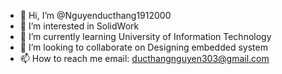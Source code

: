 - 👋 Hi, I’m @Nguyenducthang1912000
- 👀 I’m interested in SolidWork
- 🌱 I’m currently learning University of Information Technology
- 💞️ I’m looking to collaborate on Designing embedded system
- 📫 How to reach me email: ducthangnguyen303@gmail.com

<!---
Nguyenducthang1912000/Nguyenducthang1912000 is a ✨ special ✨ repository because its `README.md` (this file) appears on your GitHub profile.
You can click the Preview link to take a look at your changes.
--->
